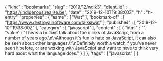 {
  "kind" : "bookmarks",
  "slug" : "2019/12/wdik3",
  "client_id" : "https://indigenous.realize.be",
  "date" : "2019-12-10T19:38:00Z",
  "h" : "h-entry",
  "properties" : {
    "name" : [ "Wat" ],
    "bookmark-of" : [ "https://www.destroyallsoftware.com/talks/wat" ],
    "published" : [ "2019-12-10T19:38:00Z" ],
    "category" : [ "javascript" ],
    "content" : [ {
      "html" : "",
      "value" : "This is a brilliant talk about the quirks of JavaScript, from a number of years ago.\n\nAlthough it's fun to hate on JavaScript, it can also be seen about other languages.\n\nDefinitely worth a watch if you've never seen it before, or are working with JavaScript and want to have to think very hard about what the language does."
    } ]
  },
  "tags" : [ "javascript" ]
}
